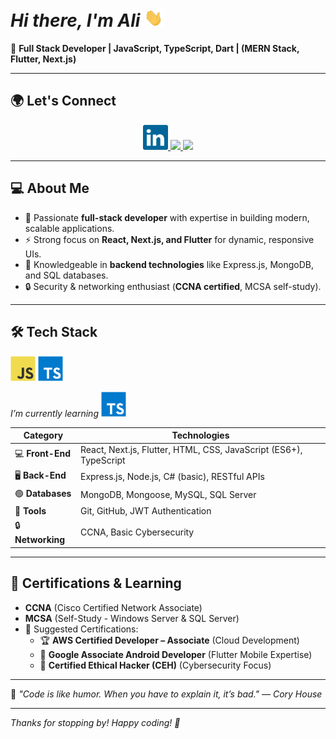 # _Hi there, I'm Ali_ <img src="https://raw.githubusercontent.com/7x5x/7x5x/main/images/wave.gif" width="30px"/>

🚀 **Full Stack Developer | JavaScript, TypeScript, Dart | (MERN Stack, Flutter, Next.js)**  

---

## 🌍 Let's Connect  

<p align="center">
  <a href="https://www.linkedin.com/in/your-profile">
    <img src="https://raw.githubusercontent.com/7x5x/7x5x/main/images/linkedin.svg" width="40px" />
  </a>
  <a href="https://github.com/your-username">
    <img src="https://img.shields.io/badge/GitHub-181717?style=for-the-badge&logo=github&logoColor=white"/>
  </a>
  <a href="mailto:your.email@example.com">
    <img src="https://img.shields.io/badge/Email-D14836?style=for-the-badge&logo=gmail&logoColor=white"/>
  </a>
</p>

---

## 💻 About Me  

- 🌟 Passionate **full-stack developer** with expertise in building modern, scalable applications.  
- ⚡ Strong focus on **React, Next.js, and Flutter** for dynamic, responsive UIs.  
- 🔗 Knowledgeable in **backend technologies** like Express.js, MongoDB, and SQL databases.  
- 🔒 Security & networking enthusiast (**CCNA certified**, MCSA self-study).  

---

## 🛠️ Tech Stack  

<p  >
   <img src="https://raw.githubusercontent.com/7x5x/7x5x/main/images/javascript.svg" width="40px" />  
   <img src="https://raw.githubusercontent.com/7x5x/7x5x/main/images/typescript.svg" width="40px" />   
</p>

_I’m currently learning_
<img src="https://raw.githubusercontent.com/7x5x/7x5x/main/images/typescript.svg" width="40px" />  


| **Category**       | **Technologies** |
|--------------------|----------------|
| 💻 **Front-End**   | React, Next.js, Flutter, HTML, CSS, JavaScript (ES6+), TypeScript |
| 🖥️ **Back-End**   | Express.js, Node.js, C# (basic), RESTful APIs |
| 🟢 **Databases**   | MongoDB, Mongoose, MySQL, SQL Server |
| 🔧 **Tools**       | Git, GitHub, JWT Authentication |
| 🔒 **Networking**  | CCNA, Basic Cybersecurity |

---

## 📝 Certifications & Learning  

- **CCNA** (Cisco Certified Network Associate)  
- **MCSA** (Self-Study - Windows Server & SQL Server)  
- 🎯 Suggested Certifications:
  - 🏆 **AWS Certified Developer – Associate** (Cloud Development)
  - 📱 **Google Associate Android Developer** (Flutter Mobile Expertise)
  - 🔐 **Certified Ethical Hacker (CEH)** (Cybersecurity Focus)

---

🌟 _"Code is like humor. When you have to explain it, it’s bad." — Cory House_  

---

_Thanks for stopping by! Happy coding! 🚀_

